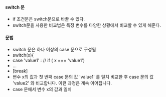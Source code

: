 #### switch 문

  * if 조건문은 switch문으로 바꿀 수 있다.
  * switch문을 사용한 비교법은 특정 변수를 다양한 상황에서 비교할 수 있게 해준다. 

#### 문법
  
  * switch 문은 하나 이상의 case 문으로 구성됨 
  * switch(x){
  * case 'value1' : // if ( x === 'value1') 
  * ...
  * [break]
  * 변수 x의 값과 첫 번째 case 문의 값 'value1' 를 일치 비교한 후 case 문의 값 'value2' 와 비교합니다. 이런 과정은 계속 이어집니다.
  * case 문에서 변수 x의 값과 일치
